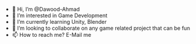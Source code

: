 - 👋 Hi, I’m @Dawood-Ahmad
- 👀 I’m interested in Game Development
- 🌱 I’m currently learning Unity, Blender
- 💞️ I’m looking to collaborate on any game related project that can be fun
- 📫 How to reach me? E-Mail me

<!---
Dawood-Ahmad/Dawood-Ahmad is a ✨ special ✨ repository because its `README.md` (this file) appears on your GitHub profile.
You can click the Preview link to take a look at your changes.
--->
